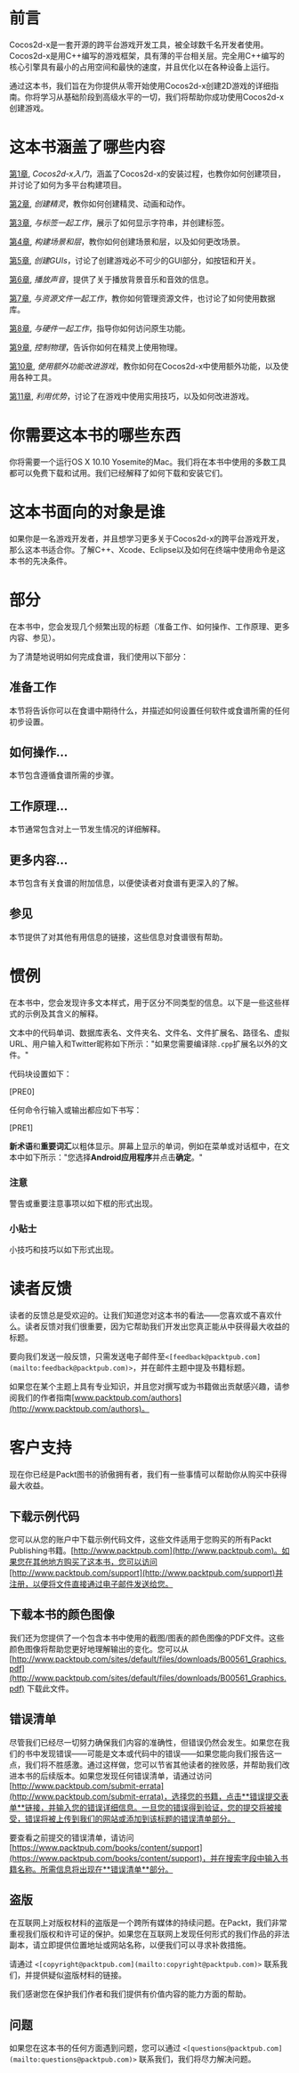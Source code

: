 # 前言

Cocos2d-x是一套开源的跨平台游戏开发工具，被全球数千名开发者使用。Cocos2d-x是用C++编写的游戏框架，具有薄的平台相关层。完全用C++编写的核心引擎具有最小的占用空间和最快的速度，并且优化以在各种设备上运行。

通过这本书，我们旨在为你提供从零开始使用Cocos2d-x创建2D游戏的详细指南。你将学习从基础阶段到高级水平的一切，我们将帮助你成功使用Cocos2d-x创建游戏。

# 这本书涵盖了哪些内容

[第1章](ch01.html "第1章。Cocos2d-x入门"), *Cocos2d-x入门*，涵盖了Cocos2d-x的安装过程，也教你如何创建项目，并讨论了如何为多平台构建项目。

[第2章](ch02.html "第2章。创建精灵"), *创建精灵*，教你如何创建精灵、动画和动作。

[第3章](ch03.html "第3章。与标签一起工作"), *与标签一起工作*，展示了如何显示字符串，并创建标签。

[第4章](ch04.html "第4章。构建场景和层"), *构建场景和层*，教你如何创建场景和层，以及如何更改场景。

[第5章](ch05.html "第5章。创建GUIs"), *创建GUIs*，讨论了创建游戏必不可少的GUI部分，如按钮和开关。

[第6章](ch06.html "第6章。播放声音"), *播放声音*，提供了关于播放背景音乐和音效的信息。

[第7章](ch07.html "第7章。与资源文件一起工作"), *与资源文件一起工作*，教你如何管理资源文件，也讨论了如何使用数据库。

[第8章](ch08.html "第8章。与硬件一起工作"), *与硬件一起工作*，指导你如何访问原生功能。

[第9章](ch09.html "第9章。控制物理"), *控制物理*，告诉你如何在精灵上使用物理。

[第10章](ch10.html "第10章。使用额外功能改进游戏"), *使用额外功能改进游戏*，教你如何在Cocos2d-x中使用额外功能，以及使用各种工具。

[第11章](ch11.html "第11章。利用优势"), *利用优势*，讨论了在游戏中使用实用技巧，以及如何改进游戏。

# 你需要这本书的哪些东西

你将需要一个运行OS X 10.10 Yosemite的Mac。我们将在本书中使用的多数工具都可以免费下载和试用。我们已经解释了如何下载和安装它们。

# 这本书面向的对象是谁

如果你是一名游戏开发者，并且想学习更多关于Cocos2d-x的跨平台游戏开发，那么这本书适合你。了解C++、Xcode、Eclipse以及如何在终端中使用命令是这本书的先决条件。

# 部分

在本书中，您会发现几个频繁出现的标题（准备工作、如何操作、工作原理、更多内容、参见）。

为了清楚地说明如何完成食谱，我们使用以下部分：

## 准备工作

本节将告诉你可以在食谱中期待什么，并描述如何设置任何软件或食谱所需的任何初步设置。

## 如何操作…

本节包含遵循食谱所需的步骤。

## 工作原理…

本节通常包含对上一节发生情况的详细解释。

## 更多内容…

本节包含有关食谱的附加信息，以便使读者对食谱有更深入的了解。

## 参见

本节提供了对其他有用信息的链接，这些信息对食谱很有帮助。

# 惯例

在本书中，您会发现许多文本样式，用于区分不同类型的信息。以下是一些这些样式的示例及其含义的解释。

文本中的代码单词、数据库表名、文件夹名、文件名、文件扩展名、路径名、虚拟URL、用户输入和Twitter昵称如下所示："如果您需要编译除`.cpp`扩展名以外的文件。"

代码块设置如下：

[PRE0]

任何命令行输入或输出都应如下书写：

[PRE1]

**新术语**和**重要词汇**以粗体显示。屏幕上显示的单词，例如在菜单或对话框中，在文本中如下所示："您选择**Android应用程序**并点击**确定**。"

### 注意

警告或重要注意事项以如下框的形式出现。

### 小贴士

小技巧和技巧以如下形式出现。

# 读者反馈

读者的反馈总是受欢迎的。让我们知道您对这本书的看法——您喜欢或不喜欢什么。读者反馈对我们很重要，因为它帮助我们开发出您真正能从中获得最大收益的标题。

要向我们发送一般反馈，只需发送电子邮件至`<[feedback@packtpub.com](mailto:feedback@packtpub.com)>`，并在邮件主题中提及书籍标题。

如果您在某个主题上具有专业知识，并且您对撰写或为书籍做出贡献感兴趣，请参阅我们的作者指南[www.packtpub.com/authors](http://www.packtpub.com/authors)。

# 客户支持

现在你已经是Packt图书的骄傲拥有者，我们有一些事情可以帮助你从购买中获得最大收益。

## 下载示例代码

您可以从您的账户中下载示例代码文件，这些文件适用于您购买的所有Packt Publishing书籍。[http://www.packtpub.com](http://www.packtpub.com)。如果您在其他地方购买了这本书，您可以访问[http://www.packtpub.com/support](http://www.packtpub.com/support)并注册，以便将文件直接通过电子邮件发送给您。

## 下载本书的颜色图像

我们还为您提供了一个包含本书中使用的截图/图表的颜色图像的PDF文件。这些颜色图像将帮助您更好地理解输出的变化。您可以从 [http://www.packtpub.com/sites/default/files/downloads/B00561_Graphics.pdf](http://www.packtpub.com/sites/default/files/downloads/B00561_Graphics.pdf) 下载此文件。

## 错误清单

尽管我们已经尽一切努力确保我们内容的准确性，但错误仍然会发生。如果您在我们的书中发现错误——可能是文本或代码中的错误——如果您能向我们报告这一点，我们将不胜感激。通过这样做，您可以节省其他读者的挫败感，并帮助我们改进本书的后续版本。如果您发现任何错误清单，请通过访问 [http://www.packtpub.com/submit-errata](http://www.packtpub.com/submit-errata)，选择您的书籍，点击**错误提交表单**链接，并输入您的错误详细信息。一旦您的错误得到验证，您的提交将被接受，错误将被上传到我们的网站或添加到该标题的错误清单部分。

要查看之前提交的错误清单，请访问 [https://www.packtpub.com/books/content/support](https://www.packtpub.com/books/content/support)，并在搜索字段中输入书籍名称。所需信息将出现在**错误清单**部分。

## 盗版

在互联网上对版权材料的盗版是一个跨所有媒体的持续问题。在Packt，我们非常重视我们版权和许可证的保护。如果您在互联网上发现任何形式的我们作品的非法副本，请立即提供位置地址或网站名称，以便我们可以寻求补救措施。

请通过 `<[copyright@packtpub.com](mailto:copyright@packtpub.com)>` 联系我们，并提供疑似盗版材料的链接。

我们感谢您在保护我们作者和我们提供有价值内容的能力方面的帮助。

## 问题

如果您在这本书的任何方面遇到问题，您可以通过 `<[questions@packtpub.com](mailto:questions@packtpub.com)>` 联系我们，我们将尽力解决问题。
